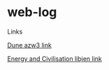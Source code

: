# web-log

Links

[Dune azw3 link](https://www.mediafire.com/file/ubrq3ywm1r25je9/Dune_-_Frank_Herbert.azw3/file)

[Energy and Civilisation libjen link](https://annas-archive.org/md5/221aa2b9dcde4d333e378d008120a40f)
